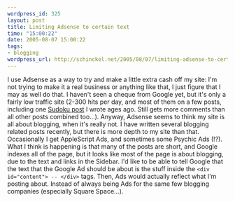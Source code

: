 ```yaml
--- 
wordpress_id: 325
layout: post
title: Limiting Adsense to certain text
time: "15:00:22"
date: 2005-08-07 15:00:22
tags: 
- blogging
wordpress_url: http://schinckel.net/2005/08/07/limiting-adsense-to-certain-text/
---
```

I use Adsense as a way to try and make a little extra cash off my site: I'm not trying to make it a real business or anything like that, I just figure that I may as well do that. I haven't seen a cheque from Google yet, but it's only a fairly low traffic site (2-300 hits per day, and most of them on a few posts, including one [Sudoku post][1] I wrote ages ago. Still gets more comments than all other posts combined too...). Anyway, Adsense seems to think my site is all about blogging, when it's really not. I have written several blogging related posts recently, but there is more depth to my site than that. Occasionally I get AppleScript Ads, and sometimes some Psychic Ads (!?). What I think is happening is that many of the posts are short, and Google indexes all of the page, but it looks like most of the page is about blogging, due to the text and links in the Sidebar. I'd like to be able to tell Google that the text that the Google Ad should be about is the stuff inside the `<div id="content"> -- </div>` tags. Then, Ads would actually reflect what I'm posting about. Instead of always being Ads for the same few blogging companies (especially Square Space...). 

   [1]: http://schinckel.net/2005/05/24/sudoku-solver-sudokudo/

